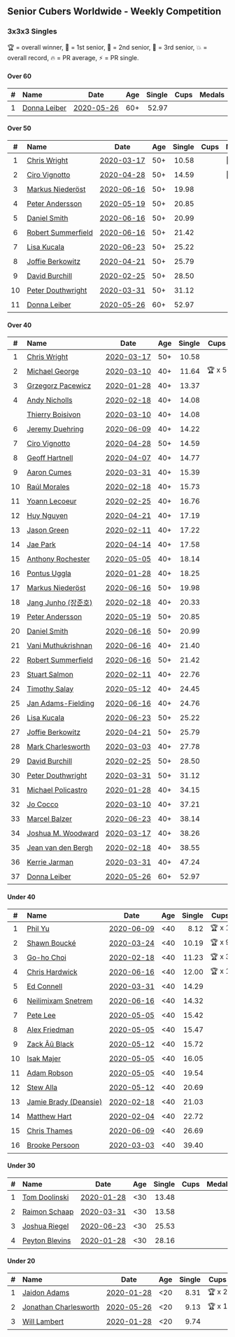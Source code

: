 ## Senior Cubers Worldwide - Weekly Competition
### 3x3x3 Singles

🏆 = overall winner, 🥇 = 1st senior, 🥈 = 2nd senior, 🥉 = 3rd senior, 💥 = overall record, 🔥 = PR average, ⚡ = PR single.

#### Over 60

| # | Name | Date | Age | Single | Cups | Medals | Achievements | Video |
| :--: | :-- | :--: | :--: | --: | :--: | :-- | :-- | :-- |
| 1 | [<span style="white-space: nowrap">Donna Leiber</span>](../../persons/donna_leiber/333.md) | [<span style="white-space: nowrap">2020-05-26</span>](2020-05-26.md) | 60+ | 52.97 | <span style="white-space: nowrap"></span> | <span style="white-space: nowrap"></span> | <span style="white-space: nowrap">💥 x 1, 🔥 x 1, ⚡ x 1</span> | [Link](https://www.facebook.com/events/688407551989463/permalink/690851241745094/) |

#### Over 50

| # | Name | Date | Age | Single | Cups | Medals | Achievements | Video |
| :--: | :-- | :--: | :--: | --: | :--: | :-- | :-- | :-- |
| 1 | [<span style="white-space: nowrap">Chris Wright</span>](../../persons/chris_wright/333.md) | [<span style="white-space: nowrap">2020-03-17</span>](2020-03-17.md) | 50+ | 10.58 | <span style="white-space: nowrap"></span> | <span style="white-space: nowrap">🥇 x 5, 🥈 x 3</span> | <span style="white-space: nowrap">💥 x 4, 🔥 x 3, ⚡ x 3</span> | [Link](https://www.facebook.com/events/280686576235146/permalink/283308539306283/) |
| 2 | [<span style="white-space: nowrap">Ciro Vignotto</span>](../../persons/ciro_vignotto/333.md) | [<span style="white-space: nowrap">2020-04-28</span>](2020-04-28.md) | 50+ | 14.59 | <span style="white-space: nowrap"></span> | <span style="white-space: nowrap">🥉 x 3</span> | <span style="white-space: nowrap">🔥 x 2, ⚡ x 3</span> | [Link](https://www.facebook.com/events/535188653858103/permalink/535791267131175/) |
| 3 | [<span style="white-space: nowrap">Markus Niederöst</span>](../../persons/markus_niederost/333.md) | [<span style="white-space: nowrap">2020-06-16</span>](2020-06-16.md) | 50+ | 19.98 | <span style="white-space: nowrap"></span> | <span style="white-space: nowrap"></span> | <span style="white-space: nowrap">🔥 x 1, ⚡ x 1</span> | [Link](https://www.facebook.com/events/604103587178706/permalink/608563256732739/) |
| 4 | [<span style="white-space: nowrap">Peter Andersson</span>](../../persons/peter_andersson/333.md) | [<span style="white-space: nowrap">2020-05-19</span>](2020-05-19.md) | 50+ | 20.85 | <span style="white-space: nowrap"></span> | <span style="white-space: nowrap"></span> | <span style="white-space: nowrap">🔥 x 3, ⚡ x 3</span> | [Link](https://www.facebook.com/events/1880761498725633/permalink/1884791511655965/) |
| 5 | [<span style="white-space: nowrap">Daniel Smith</span>](../../persons/daniel_smith/333.md) | [<span style="white-space: nowrap">2020-06-16</span>](2020-06-16.md) | 50+ | 20.99 | <span style="white-space: nowrap"></span> | <span style="white-space: nowrap"></span> | <span style="white-space: nowrap">💥 x 2, 🔥 x 4, ⚡ x 8</span> | [Link](https://www.facebook.com/events/604103587178706/permalink/608926896696375/) |
| 6 | [<span style="white-space: nowrap">Robert Summerfield</span>](../../persons/robert_summerfield/333.md) | [<span style="white-space: nowrap">2020-06-16</span>](2020-06-16.md) | 50+ | 21.42 | <span style="white-space: nowrap"></span> | <span style="white-space: nowrap"></span> | <span style="white-space: nowrap">🔥 x 7, ⚡ x 5</span> | [Link](https://www.facebook.com/events/604103587178706/permalink/605667260355672/) |
| 7 | [<span style="white-space: nowrap">Lisa Kucala</span>](../../persons/lisa_kucala/333.md) | [<span style="white-space: nowrap">2020-06-23</span>](2020-06-23.md) | 50+ | 25.22 | <span style="white-space: nowrap"></span> | <span style="white-space: nowrap"></span> | <span style="white-space: nowrap">🔥 x 4, ⚡ x 4</span> | [Link](https://www.facebook.com/events/722150235200875/permalink/726579611424604/) |
| 8 | [<span style="white-space: nowrap">Joffie Berkowitz</span>](../../persons/joffie_berkowitz/333.md) | [<span style="white-space: nowrap">2020-04-21</span>](2020-04-21.md) | 50+ | 25.79 | <span style="white-space: nowrap"></span> | <span style="white-space: nowrap"></span> | <span style="white-space: nowrap">🔥 x 6, ⚡ x 3</span> | [Link](https://www.facebook.com/events/880278499062375/permalink/884736665283225/) |
| 9 | [<span style="white-space: nowrap">David Burchill</span>](../../persons/david_burchill/333.md) | [<span style="white-space: nowrap">2020-02-25</span>](2020-02-25.md) | 50+ | 28.50 | <span style="white-space: nowrap"></span> | <span style="white-space: nowrap"></span> | <span style="white-space: nowrap">🔥 x 3, ⚡ x 4</span> | [Link](https://www.facebook.com/events/196320811461109/permalink/200026074423916/) |
| 10 | [<span style="white-space: nowrap">Peter Douthwright</span>](../../persons/peter_douthwright/333.md) | [<span style="white-space: nowrap">2020-03-31</span>](2020-03-31.md) | 50+ | 31.12 | <span style="white-space: nowrap"></span> | <span style="white-space: nowrap"></span> | <span style="white-space: nowrap">🔥 x 5, ⚡ x 3</span> | [Link](https://www.facebook.com/events/207898257161923/permalink/211531763465239/) |
| 11 | [<span style="white-space: nowrap">Donna Leiber</span>](../../persons/donna_leiber/333.md) | [<span style="white-space: nowrap">2020-05-26</span>](2020-05-26.md) | 60+ | 52.97 | <span style="white-space: nowrap"></span> | <span style="white-space: nowrap"></span> | <span style="white-space: nowrap">💥 x 1, 🔥 x 1, ⚡ x 1</span> | [Link](https://www.facebook.com/events/688407551989463/permalink/690851241745094/) |

#### Over 40

| # | Name | Date | Age | Single | Cups | Medals | Achievements | Video |
| :--: | :-- | :--: | :--: | --: | :--: | :-- | :-- | :-- |
| 1 | [<span style="white-space: nowrap">Chris Wright</span>](../../persons/chris_wright/333.md) | [<span style="white-space: nowrap">2020-03-17</span>](2020-03-17.md) | 50+ | 10.58 | <span style="white-space: nowrap"></span> | <span style="white-space: nowrap">🥇 x 5, 🥈 x 3</span> | <span style="white-space: nowrap">💥 x 4, 🔥 x 3, ⚡ x 3</span> | [Link](https://www.facebook.com/events/280686576235146/permalink/283308539306283/) |
| 2 | [<span style="white-space: nowrap">Michael George</span>](../../persons/michael_george/333.md) | [<span style="white-space: nowrap">2020-03-10</span>](2020-03-10.md) | 40+ | 11.64 | <span style="white-space: nowrap">🏆 x 5</span> | <span style="white-space: nowrap">🥇 x 17, 🥈 x 4</span> | <span style="white-space: nowrap">💥 x 5, 🔥 x 5, ⚡ x 3</span> | [Link](https://www.facebook.com/events/164742401163863/permalink/164839624487474/) |
| 3 | [<span style="white-space: nowrap">Grzegorz Pacewicz</span>](../../persons/grzegorz_pacewicz/333.md) | [<span style="white-space: nowrap">2020-01-28</span>](2020-01-28.md) | 40+ | 13.37 | <span style="white-space: nowrap"></span> | <span style="white-space: nowrap">🥈 x 8, 🥉 x 3</span> | <span style="white-space: nowrap">🔥 x 3, ⚡ x 1</span> | [Link](https://www.facebook.com/grzegorz.pacewicz/videos/2843577535688602/) |
| 4 | [<span style="white-space: nowrap">Andy Nicholls</span>](../../persons/andy_nicholls/333.md) | [<span style="white-space: nowrap">2020-02-18</span>](2020-02-18.md) | 40+ | 14.08 | <span style="white-space: nowrap"></span> | <span style="white-space: nowrap">🥈 x 2, 🥉 x 4</span> | <span style="white-space: nowrap">🔥 x 4, ⚡ x 3</span> | [Link](https://www.facebook.com/events/2558750947697073/permalink/2559165057655662/) |
| | [<span style="white-space: nowrap">Thierry Boisivon</span>](../../persons/thierry_boisivon/333.md) | [<span style="white-space: nowrap">2020-03-10</span>](2020-03-10.md) | 40+ | 14.08 | <span style="white-space: nowrap"></span> | <span style="white-space: nowrap">🥈 x 1, 🥉 x 4</span> | <span style="white-space: nowrap">🔥 x 2, ⚡ x 5</span> | [Link](https://www.facebook.com/events/164742401163863/permalink/166460117658758/) |
| 6 | [<span style="white-space: nowrap">Jeremy Duehring</span>](../../persons/jeremy_duehring/333.md) | [<span style="white-space: nowrap">2020-06-09</span>](2020-06-09.md) | 40+ | 14.22 | <span style="white-space: nowrap"></span> | <span style="white-space: nowrap">🥈 x 2, 🥉 x 3</span> | <span style="white-space: nowrap">🔥 x 6, ⚡ x 3</span> | [Link](https://www.facebook.com/jeremy.duehring/videos/10160093525337846/) |
| 7 | [<span style="white-space: nowrap">Ciro Vignotto</span>](../../persons/ciro_vignotto/333.md) | [<span style="white-space: nowrap">2020-04-28</span>](2020-04-28.md) | 50+ | 14.59 | <span style="white-space: nowrap"></span> | <span style="white-space: nowrap">🥉 x 3</span> | <span style="white-space: nowrap">🔥 x 2, ⚡ x 3</span> | [Link](https://www.facebook.com/events/535188653858103/permalink/535791267131175/) |
| 8 | [<span style="white-space: nowrap">Geoff Hartnell</span>](../../persons/geoff_hartnell/333.md) | [<span style="white-space: nowrap">2020-04-07</span>](2020-04-07.md) | 40+ | 14.77 | <span style="white-space: nowrap"></span> | <span style="white-space: nowrap">🥈 x 2, 🥉 x 5</span> | <span style="white-space: nowrap">🔥 x 7, ⚡ x 4</span> | [Link](https://www.facebook.com/events/510082903229069/permalink/511786039725422/) |
| 9 | [<span style="white-space: nowrap">Aaron Cumes</span>](../../persons/aaron_cumes/333.md) | [<span style="white-space: nowrap">2020-03-31</span>](2020-03-31.md) | 40+ | 15.39 | <span style="white-space: nowrap"></span> | <span style="white-space: nowrap"></span> | <span style="white-space: nowrap">🔥 x 6, ⚡ x 4</span> | [Link](https://www.facebook.com/events/207898257161923/permalink/208561600428922/) |
| 10 | [<span style="white-space: nowrap">Raúl Morales</span>](../../persons/raul_morales/333.md) | [<span style="white-space: nowrap">2020-02-18</span>](2020-02-18.md) | 40+ | 15.73 | <span style="white-space: nowrap"></span> | <span style="white-space: nowrap"></span> | <span style="white-space: nowrap">🔥 x 1, ⚡ x 1</span> | |
| 11 | [<span style="white-space: nowrap">Yoann Lecoeur</span>](../../persons/yoann_lecoeur/333.md) | [<span style="white-space: nowrap">2020-02-25</span>](2020-02-25.md) | 40+ | 16.76 | <span style="white-space: nowrap"></span> | <span style="white-space: nowrap"></span> | <span style="white-space: nowrap">🔥 x 1, ⚡ x 3</span> | [Link](https://www.facebook.com/events/196320811461109/permalink/198828911210299/) |
| 12 | [<span style="white-space: nowrap">Huy Nguyen</span>](../../persons/huy_nguyen/333.md) | [<span style="white-space: nowrap">2020-04-21</span>](2020-04-21.md) | 40+ | 17.19 | <span style="white-space: nowrap"></span> | <span style="white-space: nowrap"></span> | <span style="white-space: nowrap">🔥 x 3, ⚡ x 4</span> | [Link](https://www.facebook.com/events/880278499062375/permalink/881358878954337/) |
| 13 | [<span style="white-space: nowrap">Jason Green</span>](../../persons/jason_green/333.md) | [<span style="white-space: nowrap">2020-02-11</span>](2020-02-11.md) | 40+ | 17.22 | <span style="white-space: nowrap"></span> | <span style="white-space: nowrap"></span> | <span style="white-space: nowrap">🔥 x 1, ⚡ x 1</span> | [Link](https://www.facebook.com/events/616423959107229/permalink/621424961940462/) |
| 14 | [<span style="white-space: nowrap">Jae Park</span>](../../persons/jae_park/333.md) | [<span style="white-space: nowrap">2020-04-14</span>](2020-04-14.md) | 40+ | 17.58 | <span style="white-space: nowrap"></span> | <span style="white-space: nowrap"></span> | <span style="white-space: nowrap">🔥 x 5, ⚡ x 4</span> | [Link](https://www.facebook.com/events/982619255468618/permalink/985441481853062/) |
| 15 | [<span style="white-space: nowrap">Anthony Rochester</span>](../../persons/anthony_rochester/333.md) | [<span style="white-space: nowrap">2020-05-05</span>](2020-05-05.md) | 40+ | 18.14 | <span style="white-space: nowrap"></span> | <span style="white-space: nowrap"></span> | <span style="white-space: nowrap">🔥 x 2, ⚡ x 3</span> | [Link](https://www.facebook.com/events/3313106775587396/permalink/3313870592177681/) |
| 16 | [<span style="white-space: nowrap">Pontus Uggla</span>](../../persons/pontus_uggla/333.md) | [<span style="white-space: nowrap">2020-01-28</span>](2020-01-28.md) | 40+ | 18.25 | <span style="white-space: nowrap"></span> | <span style="white-space: nowrap"></span> | <span style="white-space: nowrap">🔥 x 1, ⚡ x 1</span> | [Link](https://www.facebook.com/pontusuggla/videos/10156642116836576/) |
| 17 | [<span style="white-space: nowrap">Markus Niederöst</span>](../../persons/markus_niederost/333.md) | [<span style="white-space: nowrap">2020-06-16</span>](2020-06-16.md) | 50+ | 19.98 | <span style="white-space: nowrap"></span> | <span style="white-space: nowrap"></span> | <span style="white-space: nowrap">🔥 x 1, ⚡ x 1</span> | [Link](https://www.facebook.com/events/604103587178706/permalink/608563256732739/) |
| 18 | [<span style="white-space: nowrap">Jang Junho (장준호)</span>](../../persons/jang_junho/333.md) | [<span style="white-space: nowrap">2020-02-18</span>](2020-02-18.md) | 40+ | 20.33 | <span style="white-space: nowrap"></span> | <span style="white-space: nowrap"></span> | <span style="white-space: nowrap">🔥 x 4, ⚡ x 2</span> | [Link](https://www.facebook.com/events/2558750947697073/permalink/2563702233868611/) |
| 19 | [<span style="white-space: nowrap">Peter Andersson</span>](../../persons/peter_andersson/333.md) | [<span style="white-space: nowrap">2020-05-19</span>](2020-05-19.md) | 50+ | 20.85 | <span style="white-space: nowrap"></span> | <span style="white-space: nowrap"></span> | <span style="white-space: nowrap">🔥 x 3, ⚡ x 3</span> | [Link](https://www.facebook.com/events/1880761498725633/permalink/1884791511655965/) |
| 20 | [<span style="white-space: nowrap">Daniel Smith</span>](../../persons/daniel_smith/333.md) | [<span style="white-space: nowrap">2020-06-16</span>](2020-06-16.md) | 50+ | 20.99 | <span style="white-space: nowrap"></span> | <span style="white-space: nowrap"></span> | <span style="white-space: nowrap">💥 x 2, 🔥 x 4, ⚡ x 8</span> | [Link](https://www.facebook.com/events/604103587178706/permalink/608926896696375/) |
| 21 | [<span style="white-space: nowrap">Vani Muthukrishnan</span>](../../persons/vani_muthukrishnan/333.md) | [<span style="white-space: nowrap">2020-06-16</span>](2020-06-16.md) | 40+ | 21.40 | <span style="white-space: nowrap"></span> | <span style="white-space: nowrap"></span> | <span style="white-space: nowrap">🔥 x 1, ⚡ x 1</span> | [Link](https://www.facebook.com/events/604103587178706/permalink/605501480372250/) |
| 22 | [<span style="white-space: nowrap">Robert Summerfield</span>](../../persons/robert_summerfield/333.md) | [<span style="white-space: nowrap">2020-06-16</span>](2020-06-16.md) | 50+ | 21.42 | <span style="white-space: nowrap"></span> | <span style="white-space: nowrap"></span> | <span style="white-space: nowrap">🔥 x 7, ⚡ x 5</span> | [Link](https://www.facebook.com/events/604103587178706/permalink/605667260355672/) |
| 23 | [<span style="white-space: nowrap">Stuart Salmon</span>](../../persons/stuart_salmon/333.md) | [<span style="white-space: nowrap">2020-02-11</span>](2020-02-11.md) | 40+ | 22.76 | <span style="white-space: nowrap"></span> | <span style="white-space: nowrap"></span> | <span style="white-space: nowrap">🔥 x 1, ⚡ x 1</span> | [Link](https://www.facebook.com/events/616423959107229/permalink/621286958620929/) |
| 24 | [<span style="white-space: nowrap">Timothy Salay</span>](../../persons/timothy_salay/333.md) | [<span style="white-space: nowrap">2020-05-12</span>](2020-05-12.md) | 40+ | 24.45 | <span style="white-space: nowrap"></span> | <span style="white-space: nowrap"></span> | <span style="white-space: nowrap">🔥 x 3, ⚡ x 4</span> | [Link](https://www.facebook.com/BigTSpot/videos/10215971290226347/) |
| 25 | [<span style="white-space: nowrap">Jan Adams-Fielding</span>](../../persons/jan_adams_fielding/333.md) | [<span style="white-space: nowrap">2020-06-16</span>](2020-06-16.md) | 40+ | 24.76 | <span style="white-space: nowrap"></span> | <span style="white-space: nowrap"></span> | <span style="white-space: nowrap">🔥 x 10, ⚡ x 7</span> | [Link](https://www.facebook.com/events/604103587178706/permalink/608741516714913/) |
| 26 | [<span style="white-space: nowrap">Lisa Kucala</span>](../../persons/lisa_kucala/333.md) | [<span style="white-space: nowrap">2020-06-23</span>](2020-06-23.md) | 50+ | 25.22 | <span style="white-space: nowrap"></span> | <span style="white-space: nowrap"></span> | <span style="white-space: nowrap">🔥 x 4, ⚡ x 4</span> | [Link](https://www.facebook.com/events/722150235200875/permalink/726579611424604/) |
| 27 | [<span style="white-space: nowrap">Joffie Berkowitz</span>](../../persons/joffie_berkowitz/333.md) | [<span style="white-space: nowrap">2020-04-21</span>](2020-04-21.md) | 50+ | 25.79 | <span style="white-space: nowrap"></span> | <span style="white-space: nowrap"></span> | <span style="white-space: nowrap">🔥 x 6, ⚡ x 3</span> | [Link](https://www.facebook.com/events/880278499062375/permalink/884736665283225/) |
| 28 | [<span style="white-space: nowrap">Mark Charlesworth</span>](../../persons/mark_charlesworth/333.md) | [<span style="white-space: nowrap">2020-03-03</span>](2020-03-03.md) | 40+ | 27.78 | <span style="white-space: nowrap"></span> | <span style="white-space: nowrap"></span> | <span style="white-space: nowrap">🔥 x 2, ⚡ x 2</span> | [Link](https://www.facebook.com/events/241721610185997/permalink/245500929808065/) |
| 29 | [<span style="white-space: nowrap">David Burchill</span>](../../persons/david_burchill/333.md) | [<span style="white-space: nowrap">2020-02-25</span>](2020-02-25.md) | 50+ | 28.50 | <span style="white-space: nowrap"></span> | <span style="white-space: nowrap"></span> | <span style="white-space: nowrap">🔥 x 3, ⚡ x 4</span> | [Link](https://www.facebook.com/events/196320811461109/permalink/200026074423916/) |
| 30 | [<span style="white-space: nowrap">Peter Douthwright</span>](../../persons/peter_douthwright/333.md) | [<span style="white-space: nowrap">2020-03-31</span>](2020-03-31.md) | 50+ | 31.12 | <span style="white-space: nowrap"></span> | <span style="white-space: nowrap"></span> | <span style="white-space: nowrap">🔥 x 5, ⚡ x 3</span> | [Link](https://www.facebook.com/events/207898257161923/permalink/211531763465239/) |
| 31 | [<span style="white-space: nowrap">Michael Policastro</span>](../../persons/michael_policastro/333.md) | [<span style="white-space: nowrap">2020-01-28</span>](2020-01-28.md) | 40+ | 34.15 | <span style="white-space: nowrap"></span> | <span style="white-space: nowrap"></span> | <span style="white-space: nowrap">🔥 x 1, ⚡ x 1</span> | [Link](https://www.facebook.com/100008831955388/videos/2261201300850913/) |
| 32 | [<span style="white-space: nowrap">Jo Cocco</span>](../../persons/jo_cocco/333.md) | [<span style="white-space: nowrap">2020-03-10</span>](2020-03-10.md) | 40+ | 37.21 | <span style="white-space: nowrap"></span> | <span style="white-space: nowrap"></span> | <span style="white-space: nowrap">🔥 x 5, ⚡ x 4</span> | [Link](https://www.facebook.com/events/164742401163863/permalink/168022254169211/) |
| 33 | [<span style="white-space: nowrap">Marcel Balzer</span>](../../persons/marcel_balzer/333.md) | [<span style="white-space: nowrap">2020-06-23</span>](2020-06-23.md) | 40+ | 38.14 | <span style="white-space: nowrap"></span> | <span style="white-space: nowrap"></span> | <span style="white-space: nowrap">🔥 x 2, ⚡ x 2</span> | [Link](https://www.facebook.com/events/722150235200875/permalink/723006718448560/) |
| 34 | [<span style="white-space: nowrap">Joshua M. Woodward</span>](../../persons/joshua_m_woodward/333.md) | [<span style="white-space: nowrap">2020-03-17</span>](2020-03-17.md) | 40+ | 38.26 | <span style="white-space: nowrap"></span> | <span style="white-space: nowrap"></span> | <span style="white-space: nowrap">🔥 x 3, ⚡ x 2</span> | [Link](https://www.facebook.com/events/280686576235146/permalink/281264172844053/) |
| 35 | [<span style="white-space: nowrap">Jean van den Bergh</span>](../../persons/jean_van_den_bergh/333.md) | [<span style="white-space: nowrap">2020-02-18</span>](2020-02-18.md) | 40+ | 38.55 | <span style="white-space: nowrap"></span> | <span style="white-space: nowrap"></span> | <span style="white-space: nowrap">🔥 x 1, ⚡ x 1</span> | [Link](https://www.facebook.com/events/2558750947697073/permalink/2564174693821365/) |
| 36 | [<span style="white-space: nowrap">Kerrie Jarman</span>](../../persons/kerrie_jarman/333.md) | [<span style="white-space: nowrap">2020-03-31</span>](2020-03-31.md) | 40+ | 47.24 | <span style="white-space: nowrap"></span> | <span style="white-space: nowrap"></span> | <span style="white-space: nowrap">🔥 x 1, ⚡ x 1</span> | [Link](https://www.facebook.com/events/207898257161923/permalink/210424193575996/) |
| 37 | [<span style="white-space: nowrap">Donna Leiber</span>](../../persons/donna_leiber/333.md) | [<span style="white-space: nowrap">2020-05-26</span>](2020-05-26.md) | 60+ | 52.97 | <span style="white-space: nowrap"></span> | <span style="white-space: nowrap"></span> | <span style="white-space: nowrap">💥 x 1, 🔥 x 1, ⚡ x 1</span> | [Link](https://www.facebook.com/events/688407551989463/permalink/690851241745094/) |

#### Under 40

| # | Name | Date | Age | Single | Cups | Medals | Achievements | Video |
| :--: | :-- | :--: | :--: | --: | :--: | :-- | :-- | :-- |
| 1 | [<span style="white-space: nowrap">Phil Yu</span>](../../persons/phil_yu/333.md) | [<span style="white-space: nowrap">2020-06-09</span>](2020-06-09.md) | <40 | 8.12 | <span style="white-space: nowrap">🏆 x 1</span> | <span style="white-space: nowrap"></span> | <span style="white-space: nowrap">💥 x 1, 🔥 x 1, ⚡ x 1</span> | [Link](https://www.facebook.com/events/903549840109576/permalink/904460240018536/) |
| 2 | [<span style="white-space: nowrap">Shawn Boucké</span>](../../persons/shawn_boucke/333.md) | [<span style="white-space: nowrap">2020-03-24</span>](2020-03-24.md) | <40 | 10.19 | <span style="white-space: nowrap">🏆 x 9</span> | <span style="white-space: nowrap"></span> | <span style="white-space: nowrap">💥 x 2, 🔥 x 4, ⚡ x 2</span> | [Link](https://www.facebook.com/events/524456301543611/permalink/525838088072099/) |
| 3 | [<span style="white-space: nowrap">Go-ho Choi</span>](../../persons/go_ho_choi/333.md) | [<span style="white-space: nowrap">2020-02-18</span>](2020-02-18.md) | <40 | 11.23 | <span style="white-space: nowrap">🏆 x 3</span> | <span style="white-space: nowrap"></span> | <span style="white-space: nowrap">💥 x 2, 🔥 x 3, ⚡ x 3</span> | [Link](https://www.facebook.com/events/1618332754973681/permalink/1618631721610451/) |
| 4 | [<span style="white-space: nowrap">Chris Hardwick</span>](../../persons/chris_hardwick/333.md) | [<span style="white-space: nowrap">2020-06-16</span>](2020-06-16.md) | <40 | 12.00 | <span style="white-space: nowrap">🏆 x 1</span> | <span style="white-space: nowrap"></span> | <span style="white-space: nowrap">🔥 x 3, ⚡ x 3</span> | [Link](https://www.facebook.com/events/604103587178706/permalink/607285570193841/) |
| 5 | [<span style="white-space: nowrap">Ed Connell</span>](../../persons/ed_connell/333.md) | [<span style="white-space: nowrap">2020-03-31</span>](2020-03-31.md) | <40 | 14.29 | <span style="white-space: nowrap"></span> | <span style="white-space: nowrap"></span> | <span style="white-space: nowrap">🔥 x 7, ⚡ x 1</span> | [Link](https://www.facebook.com/events/207898257161923/permalink/209185620366520/) |
| 6 | [<span style="white-space: nowrap">Neilimixam Snetrem</span>](../../persons/neilimixam_snetrem/333.md) | [<span style="white-space: nowrap">2020-06-16</span>](2020-06-16.md) | <40 | 14.32 | <span style="white-space: nowrap"></span> | <span style="white-space: nowrap"></span> | <span style="white-space: nowrap">🔥 x 1, ⚡ x 1</span> | [Link](https://www.facebook.com/events/604103587178706/permalink/604989420423456&ref=m_notif&notif_t=event_mall_comment/) |
| 7 | [<span style="white-space: nowrap">Pete Lee</span>](../../persons/pete_lee/333.md) | [<span style="white-space: nowrap">2020-05-05</span>](2020-05-05.md) | <40 | 15.42 | <span style="white-space: nowrap"></span> | <span style="white-space: nowrap"></span> | <span style="white-space: nowrap">🔥 x 5, ⚡ x 3</span> | [Link](https://www.facebook.com/events/3313106775587396/permalink/3316053878626019/) |
| 8 | [<span style="white-space: nowrap">Alex Friedman</span>](../../persons/alex_friedman/333.md) | [<span style="white-space: nowrap">2020-05-05</span>](2020-05-05.md) | <40 | 15.47 | <span style="white-space: nowrap"></span> | <span style="white-space: nowrap"></span> | <span style="white-space: nowrap">🔥 x 3, ⚡ x 3</span> | [Link](https://www.facebook.com/events/3313106775587396/permalink/3318780915019982/) |
| 9 | [<span style="white-space: nowrap">Zack Âû Black</span>](../../persons/zack_au_black/333.md) | [<span style="white-space: nowrap">2020-05-12</span>](2020-05-12.md) | <40 | 15.72 | <span style="white-space: nowrap"></span> | <span style="white-space: nowrap"></span> | <span style="white-space: nowrap">🔥 x 2, ⚡ x 2</span> | [Link](https://www.facebook.com/events/546188069600739/permalink/550348159184730/) |
| 10 | [<span style="white-space: nowrap">Isak Majer</span>](../../persons/isak_majer/333.md) | [<span style="white-space: nowrap">2020-05-05</span>](2020-05-05.md) | <40 | 16.05 | <span style="white-space: nowrap"></span> | <span style="white-space: nowrap"></span> | <span style="white-space: nowrap">🔥 x 4, ⚡ x 4</span> | [Link](https://www.facebook.com/events/3313106775587396/permalink/3313416688889738/) |
| 11 | [<span style="white-space: nowrap">Adam Robson</span>](../../persons/adam_robson/333.md) | [<span style="white-space: nowrap">2020-05-05</span>](2020-05-05.md) | <40 | 19.54 | <span style="white-space: nowrap"></span> | <span style="white-space: nowrap"></span> | <span style="white-space: nowrap">🔥 x 4, ⚡ x 6</span> | [Link](https://www.facebook.com/events/3313106775587396/permalink/3318006955097378/) |
| 12 | [<span style="white-space: nowrap">Stew Alla</span>](../../persons/stew_alla/333.md) | [<span style="white-space: nowrap">2020-05-12</span>](2020-05-12.md) | <40 | 20.69 | <span style="white-space: nowrap"></span> | <span style="white-space: nowrap"></span> | <span style="white-space: nowrap">🔥 x 1, ⚡ x 1</span> | [Link](https://www.facebook.com/events/546188069600739/permalink/550354812517398/) |
| 13 | [<span style="white-space: nowrap">Jamie Brady (Deansie)</span>](../../persons/jamie_brady/333.md) | [<span style="white-space: nowrap">2020-02-18</span>](2020-02-18.md) | <40 | 21.03 | <span style="white-space: nowrap"></span> | <span style="white-space: nowrap"></span> | <span style="white-space: nowrap">🔥 x 1, ⚡ x 2</span> | [Link](https://www.facebook.com/events/2558750947697073/permalink/2564590157113152/) |
| 14 | [<span style="white-space: nowrap">Matthew Hart</span>](../../persons/matthew_hart/333.md) | [<span style="white-space: nowrap">2020-02-04</span>](2020-02-04.md) | <40 | 22.72 | <span style="white-space: nowrap"></span> | <span style="white-space: nowrap"></span> | <span style="white-space: nowrap">🔥 x 1, ⚡ x 1</span> | [Link](https://www.facebook.com/bazosoft/videos/10221648844229649/) |
| 15 | [<span style="white-space: nowrap">Chris Thames</span>](../../persons/chris_thames/333.md) | [<span style="white-space: nowrap">2020-06-09</span>](2020-06-09.md) | <40 | 26.69 | <span style="white-space: nowrap"></span> | <span style="white-space: nowrap"></span> | <span style="white-space: nowrap">🔥 x 4, ⚡ x 4</span> | [Link](https://www.facebook.com/events/903549840109576/permalink/906712713126622/) |
| 16 | [<span style="white-space: nowrap">Brooke Persoon</span>](../../persons/brooke_persoon/333.md) | [<span style="white-space: nowrap">2020-03-03</span>](2020-03-03.md) | <40 | 39.40 | <span style="white-space: nowrap"></span> | <span style="white-space: nowrap"></span> | <span style="white-space: nowrap">🔥 x 2, ⚡ x 2</span> | [Link](https://www.facebook.com/events/241721610185997/permalink/245749193116572/) |

#### Under 30

| # | Name | Date | Age | Single | Cups | Medals | Achievements | Video |
| :--: | :-- | :--: | :--: | --: | :--: | :-- | :-- | :-- |
| 1 | [<span style="white-space: nowrap">Tom Doolinski</span>](../../persons/tom_doolinski/333.md) | [<span style="white-space: nowrap">2020-01-28</span>](2020-01-28.md) | <30 | 13.48 | <span style="white-space: nowrap"></span> | <span style="white-space: nowrap"></span> | <span style="white-space: nowrap">💥 x 1, 🔥 x 1, ⚡ x 1</span> | [Link](https://www.facebook.com/tom.dooley.35175/videos/1479385075550710/) |
| 2 | [<span style="white-space: nowrap">Raimon Schaap</span>](../../persons/raimon_schaap/333.md) | [<span style="white-space: nowrap">2020-03-31</span>](2020-03-31.md) | <30 | 13.58 | <span style="white-space: nowrap"></span> | <span style="white-space: nowrap"></span> | <span style="white-space: nowrap">🔥 x 5, ⚡ x 4</span> | [Link](https://www.facebook.com/events/207898257161923/permalink/208006567151092/) |
| 3 | [<span style="white-space: nowrap">Joshua Riegel</span>](../../persons/joshua_riegel/333.md) | [<span style="white-space: nowrap">2020-06-23</span>](2020-06-23.md) | <30 | 25.53 | <span style="white-space: nowrap"></span> | <span style="white-space: nowrap"></span> | <span style="white-space: nowrap">🔥 x 2, ⚡ x 2</span> | [Link](https://www.facebook.com/events/722150235200875/permalink/725666218182610/) |
| 4 | [<span style="white-space: nowrap">Peyton Blevins</span>](../../persons/peyton_blevins/333.md) | [<span style="white-space: nowrap">2020-01-28</span>](2020-01-28.md) | <30 | 28.16 | <span style="white-space: nowrap"></span> | <span style="white-space: nowrap"></span> | <span style="white-space: nowrap">🔥 x 1, ⚡ x 1</span> | [Link](https://www.facebook.com/TheNewProcess/videos/3093917170665620/) |

#### Under 20

| # | Name | Date | Age | Single | Cups | Medals | Achievements | Video |
| :--: | :-- | :--: | :--: | --: | :--: | :-- | :-- | :-- |
| 1 | [<span style="white-space: nowrap">Jaidon Adams</span>](../../persons/jaidon_adams/333.md) | [<span style="white-space: nowrap">2020-01-28</span>](2020-01-28.md) | <20 | 8.31 | <span style="white-space: nowrap">🏆 x 2</span> | <span style="white-space: nowrap"></span> | <span style="white-space: nowrap">💥 x 1, 🔥 x 1, ⚡ x 1</span> | [Link](https://www.facebook.com/jaidon.adams.1/videos/2562434104083122/) |
| 2 | [<span style="white-space: nowrap">Jonathan Charlesworth</span>](../../persons/jonathan_charlesworth/333.md) | [<span style="white-space: nowrap">2020-05-26</span>](2020-05-26.md) | <20 | 9.13 | <span style="white-space: nowrap">🏆 x 1</span> | <span style="white-space: nowrap"></span> | <span style="white-space: nowrap">🔥 x 1, ⚡ x 1</span> | [Link](https://www.facebook.com/events/688407551989463/permalink/690761785087373/) |
| 3 | [<span style="white-space: nowrap">Will Lambert</span>](../../persons/will_lambert/333.md) | [<span style="white-space: nowrap">2020-01-28</span>](2020-01-28.md) | <20 | 9.74 | <span style="white-space: nowrap"></span> | <span style="white-space: nowrap"></span> | <span style="white-space: nowrap">🔥 x 1, ⚡ x 1</span> | [Link](https://www.facebook.com/Willislwynlambert/videos/10221470476215884/) |


<!-- Global site tag (gtag.js) - Google Analytics -->
<script async src="https://www.googletagmanager.com/gtag/js?id=UA-86348435-3"></script>
<script>window.dataLayer = window.dataLayer || []; function gtag() {dataLayer.push(arguments);} gtag('js', new Date()); gtag('config', 'UA-86348435-3');</script>
